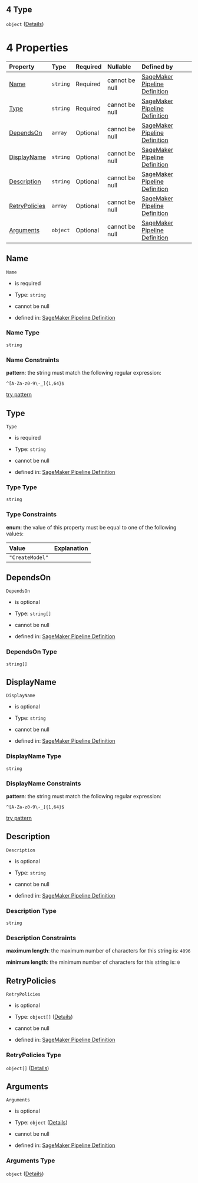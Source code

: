 ## 4 Type

`object` ([Details](pipeline-definition-definitions-createmodelstep.md))

# 4 Properties

| Property                        | Type     | Required | Nullable       | Defined by                                                                                                                                                                                                                                                             |
| :------------------------------ | :------- | :------- | :------------- | :--------------------------------------------------------------------------------------------------------------------------------------------------------------------------------------------------------------------------------------------------------------------- |
| [Name](#name)                   | `string` | Required | cannot be null | [SageMaker Pipeline Definition](pipeline-definition-definitions-stepname.md "https://github.com/jerrypeng7773/sagemaker-model-building-pipeline-definition-JSON-schema/schema/#/definitions/CreateModelStep/properties/Name")                                          |
| [Type](#type)                   | `string` | Required | cannot be null | [SageMaker Pipeline Definition](pipeline-definition-definitions-createmodelstep-properties-type.md "https://github.com/jerrypeng7773/sagemaker-model-building-pipeline-definition-JSON-schema/schema/#/definitions/CreateModelStep/properties/Type")                   |
| [DependsOn](#dependson)         | `array`  | Optional | cannot be null | [SageMaker Pipeline Definition](pipeline-definition-definitions-createmodelstep-properties-dependson.md "https://github.com/jerrypeng7773/sagemaker-model-building-pipeline-definition-JSON-schema/schema/#/definitions/CreateModelStep/properties/DependsOn")         |
| [DisplayName](#displayname)     | `string` | Optional | cannot be null | [SageMaker Pipeline Definition](pipeline-definition-definitions-stepname.md "https://github.com/jerrypeng7773/sagemaker-model-building-pipeline-definition-JSON-schema/schema/#/definitions/CreateModelStep/properties/DisplayName")                                   |
| [Description](#description)     | `string` | Optional | cannot be null | [SageMaker Pipeline Definition](pipeline-definition-definitions-parameterdescription.md "https://github.com/jerrypeng7773/sagemaker-model-building-pipeline-definition-JSON-schema/schema/#/definitions/CreateModelStep/properties/Description")                       |
| [RetryPolicies](#retrypolicies) | `array`  | Optional | cannot be null | [SageMaker Pipeline Definition](pipeline-definition-definitions-createmodelstep-properties-retrypolicies.md "https://github.com/jerrypeng7773/sagemaker-model-building-pipeline-definition-JSON-schema/schema/#/definitions/CreateModelStep/properties/RetryPolicies") |
| [Arguments](#arguments)         | `object` | Optional | cannot be null | [SageMaker Pipeline Definition](pipeline-definition-definitions-createmodelstep-properties-arguments.md "https://github.com/jerrypeng7773/sagemaker-model-building-pipeline-definition-JSON-schema/schema/#/definitions/CreateModelStep/properties/Arguments")         |

## Name



`Name`

*   is required

*   Type: `string`

*   cannot be null

*   defined in: [SageMaker Pipeline Definition](pipeline-definition-definitions-stepname.md "https://github.com/jerrypeng7773/sagemaker-model-building-pipeline-definition-JSON-schema/schema/#/definitions/CreateModelStep/properties/Name")

### Name Type

`string`

### Name Constraints

**pattern**: the string must match the following regular expression:&#x20;

```regexp
^[A-Za-z0-9\-_]{1,64}$
```

[try pattern](https://regexr.com/?expression=%5E%5BA-Za-z0-9%5C-_%5D%7B1%2C64%7D%24 "try regular expression with regexr.com")

## Type



`Type`

*   is required

*   Type: `string`

*   cannot be null

*   defined in: [SageMaker Pipeline Definition](pipeline-definition-definitions-createmodelstep-properties-type.md "https://github.com/jerrypeng7773/sagemaker-model-building-pipeline-definition-JSON-schema/schema/#/definitions/CreateModelStep/properties/Type")

### Type Type

`string`

### Type Constraints

**enum**: the value of this property must be equal to one of the following values:

| Value           | Explanation |
| :-------------- | :---------- |
| `"CreateModel"` |             |

## DependsOn



`DependsOn`

*   is optional

*   Type: `string[]`

*   cannot be null

*   defined in: [SageMaker Pipeline Definition](pipeline-definition-definitions-createmodelstep-properties-dependson.md "https://github.com/jerrypeng7773/sagemaker-model-building-pipeline-definition-JSON-schema/schema/#/definitions/CreateModelStep/properties/DependsOn")

### DependsOn Type

`string[]`

## DisplayName



`DisplayName`

*   is optional

*   Type: `string`

*   cannot be null

*   defined in: [SageMaker Pipeline Definition](pipeline-definition-definitions-stepname.md "https://github.com/jerrypeng7773/sagemaker-model-building-pipeline-definition-JSON-schema/schema/#/definitions/CreateModelStep/properties/DisplayName")

### DisplayName Type

`string`

### DisplayName Constraints

**pattern**: the string must match the following regular expression:&#x20;

```regexp
^[A-Za-z0-9\-_]{1,64}$
```

[try pattern](https://regexr.com/?expression=%5E%5BA-Za-z0-9%5C-_%5D%7B1%2C64%7D%24 "try regular expression with regexr.com")

## Description



`Description`

*   is optional

*   Type: `string`

*   cannot be null

*   defined in: [SageMaker Pipeline Definition](pipeline-definition-definitions-parameterdescription.md "https://github.com/jerrypeng7773/sagemaker-model-building-pipeline-definition-JSON-schema/schema/#/definitions/CreateModelStep/properties/Description")

### Description Type

`string`

### Description Constraints

**maximum length**: the maximum number of characters for this string is: `4096`

**minimum length**: the minimum number of characters for this string is: `0`

## RetryPolicies



`RetryPolicies`

*   is optional

*   Type: `object[]` ([Details](pipeline-definition-definitions-retrypolicy.md))

*   cannot be null

*   defined in: [SageMaker Pipeline Definition](pipeline-definition-definitions-createmodelstep-properties-retrypolicies.md "https://github.com/jerrypeng7773/sagemaker-model-building-pipeline-definition-JSON-schema/schema/#/definitions/CreateModelStep/properties/RetryPolicies")

### RetryPolicies Type

`object[]` ([Details](pipeline-definition-definitions-retrypolicy.md))

## Arguments



`Arguments`

*   is optional

*   Type: `object` ([Details](pipeline-definition-definitions-createmodelstep-properties-arguments.md))

*   cannot be null

*   defined in: [SageMaker Pipeline Definition](pipeline-definition-definitions-createmodelstep-properties-arguments.md "https://github.com/jerrypeng7773/sagemaker-model-building-pipeline-definition-JSON-schema/schema/#/definitions/CreateModelStep/properties/Arguments")

### Arguments Type

`object` ([Details](pipeline-definition-definitions-createmodelstep-properties-arguments.md))
